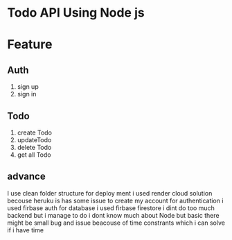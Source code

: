 # Todo API Using Node js

# Feature
## Auth

1) sign up
2) sign in 


## Todo
1) create Todo
2) updateTodo
3) delete Todo
4) get all  Todo

## advance
I use clean folder structure
for deploy ment i used render cloud solution becouse heruku is has some issue to create my account
for authentication i used  firbase auth
for database i used  firbase firestore
i dint do too much backend but i manage to do i dont know much about Node but basic 
there might be small bug and issue beacouse of time constrants 
which i can solve if i have time 
